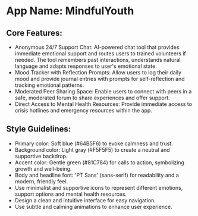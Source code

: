 # **App Name**: MindfulYouth

## Core Features:

- Anonymous 24/7 Support Chat: AI-powered chat tool that provides immediate emotional support and routes users to trained volunteers if needed. The tool remembers past interactions, understands natural language and adapts responses to user's emotional state.
- Mood Tracker with Reflection Prompts: Allow users to log their daily mood and provide journal entries with prompts for self-reflection and tracking emotional patterns.
- Moderated Peer Sharing Space: Enable users to connect with peers in a safe, moderated forum to share experiences and offer support.
- Direct Access to Mental Health Resources: Provide immediate access to crisis hotlines and emergency resources within the app.

## Style Guidelines:

- Primary color: Soft blue (#64B5F6) to evoke calmness and trust.
- Background color: Light gray (#F5F5F5) to create a neutral and supportive backdrop.
- Accent color: Gentle green (#81C784) for calls to action, symbolizing growth and well-being.
- Body and headline font: 'PT Sans' (sans-serif) for readability and a modern, friendly feel.
- Use minimalist and supportive icons to represent different emotions, support options and mental health resources.
- Design a clean and intuitive interface for easy navigation.
- Use subtle and calming animations to enhance user experience.